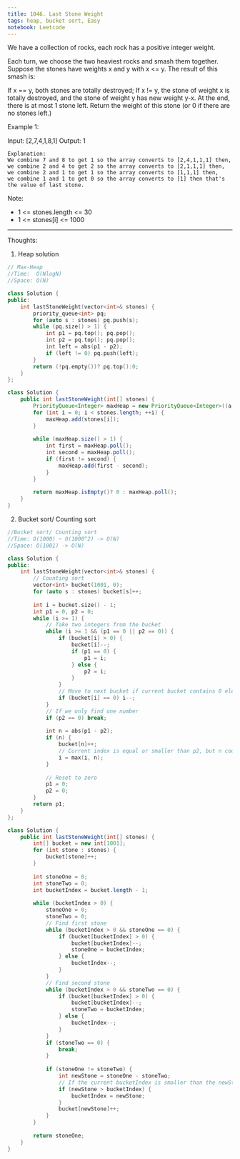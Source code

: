 ```yaml
---
title: 1046. Last Stone Weight
tags: heap, bucket sort, Easy
notebook: Leetcode
---
```


We have a collection of rocks, each rock has a positive integer weight.

Each turn, we choose the two heaviest rocks and smash them together.  Suppose the stones have weights x and y with x <= y.  The result of this smash is:

If x == y, both stones are totally destroyed;
If x != y, the stone of weight x is totally destroyed, and the stone of weight y has new weight y-x.
At the end, there is at most 1 stone left.  Return the weight of this stone (or 0 if there are no stones left.)

Example 1:

Input: [2,7,4,1,8,1]
Output: 1
```
Explanation: 
We combine 7 and 8 to get 1 so the array converts to [2,4,1,1,1] then,
we combine 2 and 4 to get 2 so the array converts to [2,1,1,1] then,
we combine 2 and 1 to get 1 so the array converts to [1,1,1] then,
we combine 1 and 1 to get 0 so the array converts to [1] then that's the value of last stone.
 ```

Note:

- 1 <= stones.length <= 30
- 1 <= stones[i] <= 1000
----------
Thoughts:
1. Heap solution
```c++
// Max-Heap
//Time:  O(NlogN)
//Space: O(N)

class Solution {
public:
    int lastStoneWeight(vector<int>& stones) {
        priority_queue<int> pq;
        for (auto s : stones) pq.push(s);
        while (pq.size() > 1) {
            int p1 = pq.top(); pq.pop();
            int p2 = pq.top(); pq.pop();
            int left = abs(p1 - p2);
            if (left != 0) pq.push(left);
        }
        return (!pq.empty())? pq.top():0;
    }
};
```

```Java
class Solution {
    public int lastStoneWeight(int[] stones) {
        PriorityQueue<Integer> maxHeap = new PriorityQueue<Integer>((a, b) -> b - a);
        for (int i = 0; i < stones.length; ++i) {
        	maxHeap.add(stones[i]);
        }
        
        while (maxHeap.size() > 1) {
        	int first = maxHeap.poll();
        	int second = maxHeap.poll();
        	if (first != second) {
        		maxHeap.add(first - second);
        	}
        }
        
        return maxHeap.isEmpty()? 0 : maxHeap.poll();
    }
}
```

2. Bucket sort/ Counting sort

```c++
//Bucket sort/ Counting sort
//Time: O(1000) ~ O(1000^2) -> O(N)
//Space: O(1001) -> O(N)

class Solution {
public:
    int lastStoneWeight(vector<int>& stones) {
        // Counting sort
        vector<int> bucket(1001, 0);
        for (auto s : stones) bucket[s]++;
        
        int i = bucket.size() - 1;
        int p1 = 0, p2 = 0;
        while (i >= 1) {
            // Take two integers from the bucket
            while (i >= 1 && (p1 == 0 || p2 == 0)) {
                if (bucket[i] > 0) {
                    bucket[i]--;
                    if (p1 == 0) {
                        p1 = i;
                    } else {
                        p2 = i;
                    }
                }
                // Move to next bucket if current bucket contains 0 element
                if (bucket[i] == 0) i--;
            }
            // If we only find one number
            if (p2 == 0) break;
            
            int n = abs(p1 - p2);
            if (n) {
                bucket[n]++;
                // Current index is equal or smaller than p2, but n could be greater than p2, so move the index back to the biggest one of i and n
                i = max(i, n);
            }
            
            // Reset to zero
            p1 = 0;
            p2 = 0;
        }
        return p1;
    }
};
```

```Java
class Solution {
    public int lastStoneWeight(int[] stones) {
        int[] bucket = new int[1001];
        for (int stone : stones) {
        	bucket[stone]++;
        }
        
        int stoneOne = 0;
        int stoneTwo = 0;
        int bucketIndex = bucket.length - 1;
        
        while (bucketIndex > 0) {
        	stoneOne = 0;
        	stoneTwo = 0;
        	// Find first stone
        	while (bucketIndex > 0 && stoneOne == 0) {
        		if (bucket[bucketIndex] > 0) {
        			bucket[bucketIndex]--;
        			stoneOne = bucketIndex;
        		} else {
        			bucketIndex--;
        		}
        	}
        	// Find second stone
        	while (bucketIndex > 0 && stoneTwo == 0) {
        		if (bucket[bucketIndex] > 0) {
        			bucket[bucketIndex]--;
        			stoneTwo = bucketIndex;
        		} else {
        			bucketIndex--;
        		}
        	}
        	if (stoneTwo == 0) {
        		break;
        	}
        	
        	if (stoneOne != stoneTwo) {
        		int newStone = stoneOne - stoneTwo;
        		// If the current bucketIndex is smaller than the newStone, set it to newStone
        		if (newStone > bucketIndex) {
        			bucketIndex = newStone;
        		}
        		bucket[newStone]++;
        	}
        }
        
        return stoneOne;
    }
}
```
